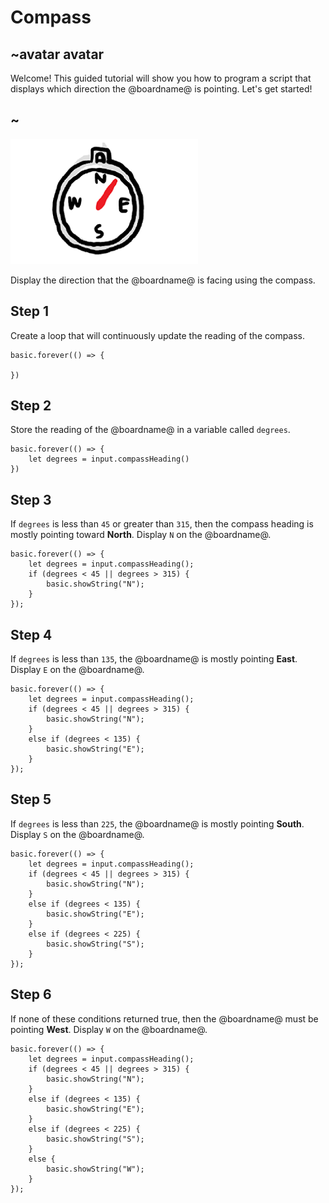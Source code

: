 # Compass

## ~avatar avatar

Welcome! This guided tutorial will show you how to program a script that displays which direction the @boardname@ is pointing. Let's get started!

## ~

![](/docs/static/mb/projects/a5-compass.png)

Display the direction that the @boardname@ is facing using the compass.

## Step 1

Create a loop that will continuously update the reading of the compass.

```blocks
basic.forever(() => {
    
})
```

## Step 2

Store the reading of the @boardname@ in a variable called `degrees`.

```blocks
basic.forever(() => {
    let degrees = input.compassHeading()
})
```

## Step 3

If `degrees` is less than `45` or greater than `315`, 
then the compass heading is mostly pointing toward **North**. Display `N` on the @boardname@.

```blocks
basic.forever(() => {
    let degrees = input.compassHeading();
    if (degrees < 45 || degrees > 315) {
        basic.showString("N");
    }
});
```

## Step 4

If `degrees` is less than `135`, the @boardname@ is mostly pointing **East**. Display `E` on the @boardname@.

```blocks
basic.forever(() => {
    let degrees = input.compassHeading();
    if (degrees < 45 || degrees > 315) {
        basic.showString("N");
    }
    else if (degrees < 135) {
        basic.showString("E");
    }
});
```

## Step 5

If `degrees` is less than `225`, the @boardname@ is mostly pointing **South**. Display `S` on the @boardname@.

```blocks
basic.forever(() => {
    let degrees = input.compassHeading();
    if (degrees < 45 || degrees > 315) {
        basic.showString("N");
    }
    else if (degrees < 135) {
        basic.showString("E");
    }
    else if (degrees < 225) {
        basic.showString("S");
    }
});
```

## Step 6

If none of these conditions returned true, then the @boardname@ must be pointing **West**. Display `W` on the @boardname@.

```blocks
basic.forever(() => {
    let degrees = input.compassHeading();
    if (degrees < 45 || degrees > 315) {
        basic.showString("N");
    }
    else if (degrees < 135) {
        basic.showString("E");
    }
    else if (degrees < 225) {
        basic.showString("S");
    }
    else {
        basic.showString("W");
    }
});
```
